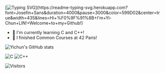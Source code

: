 [![Typing SVG](https://readme-typing-svg.herokuapp.com?font=Josefin+Sans&duration=4000&pause=3000&color=599D02&center=true&width=435&lines=Hi+%F0%9F%91%8B+I'm+Yi-Chun+LIN!+Welcome+to+my+Github!)](https://readme-typing-svg.herokuapp.com?font=Josefin+Sans&duration=4000&pause=3000&color=599D02&center=true&width=435&lines=Hi+%F0%9F%91%8B+I'm+Yi-Chun+LIN!+Welcome+to+my+Github!)

- 🌱 I'm currently learning C and C++!
- 🔭 I finished Common Courses at 42 Paris!

![Yichun's GitHub stats](https://github-readme-stats.vercel.app/api?username=yichun&show_icons=true&theme=tokyonight)




![C](https://img.shields.io/badge/C-00599C?style=for-the-badge&logo=c&logoColor=white)
![C++](https://img.shields.io/badge/C++-00599C?style=for-the-badge&logo=cplusplus&logoColor=white)



![Visitors](https://visitor-badge.laobi.icu/badge?page_id=chunchun)

<!--
![GitHub Snake](https://github.com/chunchun/chunchun/blob/output/github-contribution-grid-snake.svg)


<!--
**ychun816/ychun816** is a ✨ _special_ ✨ repository because its `README.md` (this file) appears on your GitHub profile.

Here are some ideas to get you started:

- 🔭 I’m currently working on ...
- 👯 I’m looking to collaborate on ...
- 🤔 I’m looking for help with ...
- 💬 Ask me about ...
- 📫 How to reach me: ...
- 😄 Pronouns: ...
- ⚡ Fun fact: ...

c badge
<a href="http://www.github.com/ychun816"><img src="https://github-readme-stats.vercel.app/api?username=ychun816&show_icons=true&hide=&count_private=true&title_color=14b8a6&text_color=64748b&icon_color=22c55e&bg_color=ffffff&hide_border=true&show_icons=true" alt="ychun816's GitHub stats" /></a>


 <img src="https://raw.githubusercontent.com/danielcranney/readme-generator/main/public/icons/skills/c-colored.svg" width="36" height="36" alt="C" />

<a href="http://www.github.com/ychun816"><img src="https://github-readme-stats.vercel.app/api?username=ychun816&show_icons=true&hide=&count_private=true&title_color=14b8a6&text_color=64748b&icon_color=22c55e&bg_color=ffffff&hide_border=true&show_icons=true" alt="ychun816's GitHub stats" /></a>

### from tsunghao 

<h2 align="left">👋 Hi! My name is Tsunghao Chen</h2>

###

<p align="left">🏫 Studied at Ecole 42 Paris.<br>👨‍🎓 Actively looking for internship opportunities in DevOps or Cybersecurity<br>📋 Visit my portfolio at <a href="https://tsunghao.dev">My website</a></p>

###

<div align="left">
  <img src="https://github-readme-stats.vercel.app/api?username=Tsunghao-C&hide_title=false&hide_rank=true&show_icons=true&include_all_commits=true&count_private=true&disable_animations=false&theme=ayu-mirage&locale=en&hide_border=false" height="150" alt="stats graph"  />
  <img src="https://github-readme-stats.vercel.app/api/top-langs?username=Tsunghao-C&locale=en&hide_title=false&layout=compact&card_width=320&langs_count=6&theme=ayu-mirage&hide_border=false&custom_title=Languages" height="150" alt="languages graph"  />
</div>

###





-->
